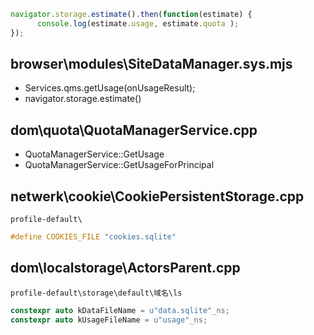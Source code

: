 
```js
navigator.storage.estimate().then(function(estimate) {
      console.log(estimate.usage, estimate.quota );
});

```

## browser\modules\SiteDataManager.sys.mjs
- Services.qms.getUsage(onUsageResult);
- navigator.storage.estimate()

## dom\quota\QuotaManagerService.cpp
- QuotaManagerService::GetUsage
- QuotaManagerService::GetUsageForPrincipal

## netwerk\cookie\CookiePersistentStorage.cpp
`profile-default\`
```c++
#define COOKIES_FILE "cookies.sqlite"
```
## dom\localstorage\ActorsParent.cpp

`profile-default\storage\default\域名\ls`
```c++
constexpr auto kDataFileName = u"data.sqlite"_ns;
constexpr auto kUsageFileName = u"usage"_ns;
````
